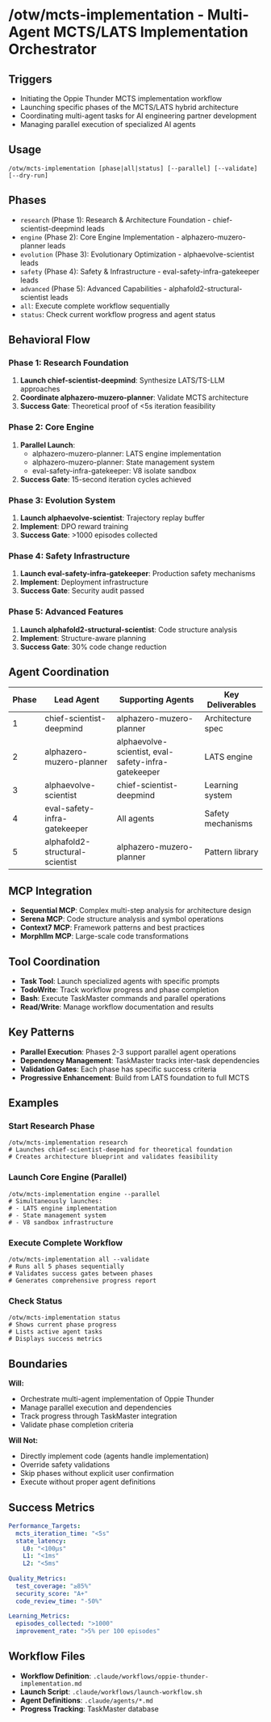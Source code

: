 # /otw/mcts-implementation - Multi-Agent MCTS/LATS Implementation Orchestrator

## Triggers
- Initiating the Oppie Thunder MCTS implementation workflow
- Launching specific phases of the MCTS/LATS hybrid architecture
- Coordinating multi-agent tasks for AI engineering partner development
- Managing parallel execution of specialized AI agents

## Usage
```
/otw/mcts-implementation [phase|all|status] [--parallel] [--validate] [--dry-run]
```

## Phases
- `research` (Phase 1): Research & Architecture Foundation - chief-scientist-deepmind leads
- `engine` (Phase 2): Core Engine Implementation - alphazero-muzero-planner leads  
- `evolution` (Phase 3): Evolutionary Optimization - alphaevolve-scientist leads
- `safety` (Phase 4): Safety & Infrastructure - eval-safety-infra-gatekeeper leads
- `advanced` (Phase 5): Advanced Capabilities - alphafold2-structural-scientist leads
- `all`: Execute complete workflow sequentially
- `status`: Check current workflow progress and agent status

## Behavioral Flow

### Phase 1: Research Foundation
1. **Launch chief-scientist-deepmind**: Synthesize LATS/TS-LLM approaches
2. **Coordinate alphazero-muzero-planner**: Validate MCTS architecture
3. **Success Gate**: Theoretical proof of <5s iteration feasibility

### Phase 2: Core Engine
1. **Parallel Launch**:
   - alphazero-muzero-planner: LATS engine implementation
   - alphazero-muzero-planner: State management system
   - eval-safety-infra-gatekeeper: V8 isolate sandbox
2. **Success Gate**: 15-second iteration cycles achieved

### Phase 3: Evolution System
1. **Launch alphaevolve-scientist**: Trajectory replay buffer
2. **Implement**: DPO reward training
3. **Success Gate**: >1000 episodes collected

### Phase 4: Safety Infrastructure
1. **Launch eval-safety-infra-gatekeeper**: Production safety mechanisms
2. **Implement**: Deployment infrastructure
3. **Success Gate**: Security audit passed

### Phase 5: Advanced Features
1. **Launch alphafold2-structural-scientist**: Code structure analysis
2. **Implement**: Structure-aware planning
3. **Success Gate**: 30% code change reduction

## Agent Coordination

| Phase | Lead Agent | Supporting Agents | Key Deliverables |
|-------|------------|-------------------|------------------|
| 1 | chief-scientist-deepmind | alphazero-muzero-planner | Architecture spec |
| 2 | alphazero-muzero-planner | alphaevolve-scientist, eval-safety-infra-gatekeeper | LATS engine |
| 3 | alphaevolve-scientist | chief-scientist-deepmind | Learning system |
| 4 | eval-safety-infra-gatekeeper | All agents | Safety mechanisms |
| 5 | alphafold2-structural-scientist | alphazero-muzero-planner | Pattern library |

## MCP Integration
- **Sequential MCP**: Complex multi-step analysis for architecture design
- **Serena MCP**: Code structure analysis and symbol operations
- **Context7 MCP**: Framework patterns and best practices
- **Morphllm MCP**: Large-scale code transformations

## Tool Coordination
- **Task Tool**: Launch specialized agents with specific prompts
- **TodoWrite**: Track workflow progress and phase completion
- **Bash**: Execute TaskMaster commands and parallel operations
- **Read/Write**: Manage workflow documentation and results

## Key Patterns
- **Parallel Execution**: Phases 2-3 support parallel agent operations
- **Dependency Management**: TaskMaster tracks inter-task dependencies
- **Validation Gates**: Each phase has specific success criteria
- **Progressive Enhancement**: Build from LATS foundation to full MCTS

## Examples

### Start Research Phase
```
/otw/mcts-implementation research
# Launches chief-scientist-deepmind for theoretical foundation
# Creates architecture blueprint and validates feasibility
```

### Launch Core Engine (Parallel)
```
/otw/mcts-implementation engine --parallel
# Simultaneously launches:
# - LATS engine implementation
# - State management system
# - V8 sandbox infrastructure
```

### Execute Complete Workflow
```
/otw/mcts-implementation all --validate
# Runs all 5 phases sequentially
# Validates success gates between phases
# Generates comprehensive progress report
```

### Check Status
```
/otw/mcts-implementation status
# Shows current phase progress
# Lists active agent tasks
# Displays success metrics
```

## Boundaries

**Will:**
- Orchestrate multi-agent implementation of Oppie Thunder
- Manage parallel execution and dependencies
- Track progress through TaskMaster integration
- Validate phase completion criteria

**Will Not:**
- Directly implement code (agents handle implementation)
- Override safety validations
- Skip phases without explicit user confirmation
- Execute without proper agent definitions

## Success Metrics

```yaml
Performance_Targets:
  mcts_iteration_time: "<5s"
  state_latency:
    L0: "<100μs"
    L1: "<1ms"
    L2: "<5ms"
  
Quality_Metrics:
  test_coverage: "≥85%"
  security_score: "A+"
  code_review_time: "-50%"
  
Learning_Metrics:
  episodes_collected: ">1000"
  improvement_rate: ">5% per 100 episodes"
```

## Workflow Files

- **Workflow Definition**: `.claude/workflows/oppie-thunder-implementation.md`
- **Launch Script**: `.claude/workflows/launch-workflow.sh`
- **Agent Definitions**: `.claude/agents/*.md`
- **Progress Tracking**: TaskMaster database